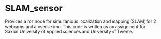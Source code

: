 SLAM_sensor
===========

Provides a ros node for simultanious localization and mapping (SLAM) for 2 webcams and a xsense imu.
This code is written as an assignment for Saxion University of Applied sciences and University of Twente.
